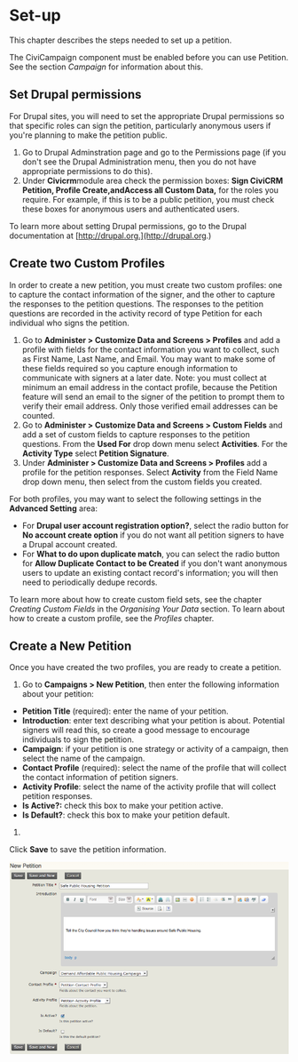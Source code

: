 Set-up
======

This chapter describes the steps needed to set up a petition.

The CiviCampaign component must be enabled before you can use Petition.
See the section *Campaign* for information about this.

Set Drupal permissions
----------------------

For Drupal sites, you will need to set the appropriate Drupal
permissions so that specific roles can sign the petition, particularly
anonymous users if you're planning to make the petition public.

1.  Go to Drupal Adminstration page and go to the Permissions page (if
    you don't see the Drupal Administration menu, then you do not have
    appropriate permissions to do this).
2.  Under **Civicrm**module area check the permission boxes: **Sign
    CiviCRM Petition, Profile Create,**and**Access all Custom Data,**
    for the roles you require. For example, if this is to be a public
    petition, you must check these boxes for anonymous users and
    authenticated users.

To learn more about setting Drupal permissions, go to the Drupal
documentation at [http://drupal.org.](http://drupal.org.)

Create two Custom Profiles
--------------------------

In order to create a new petition, you must create two custom profiles:
one to capture the contact information of the signer, and the other to
capture the responses to the petition questions. The responses to the
petition questions are recorded in the activity record of type Petition
for each individual who signs the petition.

1.  Go to **Administer > Customize Data and Screens > Profiles** and add
    a profile with fields for the contact information you want to
    collect, such as First Name, Last Name, and Email. You may want to
    make some of these fields required so you capture enough information
    to communicate with signers at a later date. Note: you must collect
    at minimum an email address in the contact profile, because the
    Petition feature will send an email to the signer of the petition to
    prompt them to verify their email address. Only those verified email
    addresses can be counted.
2.  Go to **Administer > Customize Data and Screens > Custom Fields** and
    add a set of custom fields to capture responses to the petition
    questions. From the **Used For** drop down menu select **Activities**. For
    the **Activity Type** select **Petition Signature**.
3.  Under **Administer > Customize Data and Screens > Profiles** add a
    profile for the petition responses. Select **Activity** from the Field
    Name drop down menu, then select from the custom fields you created.
    

For both profiles, you may want to select the following settings in the
**Advanced Setting** area:

-   For **Drupal user account registration option?**, select the radio
    button for **No account create option** if you do not want all
    petition signers to have a Drupal account created.
-   For **What to do upon duplicate match**, you can select the radio
    button for **Allow Duplicate Contact to be Created** if you don't
    want anonymous users to update an existing contact record's
    information; you will then need to periodically dedupe records.

To learn more about how to create custom field sets, see the chapter
*Creating Custom Fields* in the *Organising Your Data* section. To learn about how to
create a custom profile, see the *Profiles* chapter.

Create a New Petition
---------------------

Once you have created the two profiles, you are ready to create a
petition.

1.  Go to **Campaigns > New Petition**, then enter the following
    information about your petition: 

 -   **Petition Title** (required): enter the name of your petition.
 -   **Introduction**: enter text describing what your petition is
     about. Potential signers will read this, so create a good message
     to encourage individuals to sign the petition.
 -   **Campaign**: if your petition is one strategy or activity of a
     campaign, then select the name of the campaign.
 -   **Contact Profile** (required): select the name of the profile
     that will collect the contact information of petition signers.
 -   **Activity Profile**: select the name of the activity profile that
     will collect petition responses.
 -   **Is Active?:** check this box to make your petition active.
 -   **Is Default?**: check this box to make your petition default.

1. 
Click **Save** to save the petition information.

![](../img/petition_new.png)
